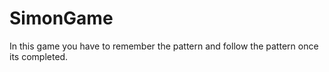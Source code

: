 # SimonGame
In this game you have to remember the pattern and follow the pattern once its completed. 
